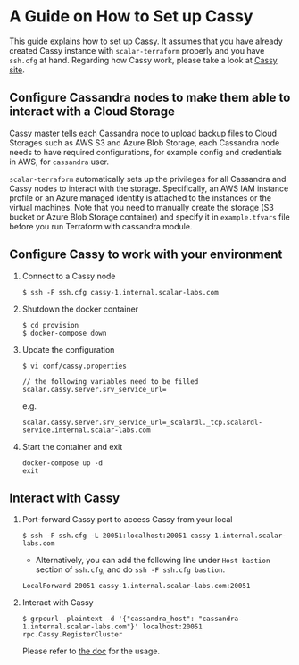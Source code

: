 # A Guide on How to Set up Cassy

This guide explains how to set up Cassy.
It assumes that you have already created Cassy instance with `scalar-terraform` properly and you have `ssh.cfg` at hand. Regarding how Cassy work, please take a look at [Cassy site](https://github.com/scalar-labs/cassy).

## Configure Cassandra nodes to make them able to interact with a Cloud Storage

Cassy master tells each Cassandra node to upload backup files to Cloud Storages such as AWS S3 and Azure Blob Storage, each Cassandra node needs to have required configurations, for example config and credentials in AWS, for `cassandra` user.

`scalar-terraform` automatically sets up the privileges for all Cassandra and Cassy nodes to interact with the storage.
Specifically, an AWS IAM instance profile or an Azure managed identity is attached to the instances or the virtual machines.
Note that you need to manually create the storage (S3 bucket or Azure Blob Storage container) and specify it in `example.tfvars` file before you run Terraform with cassandra module.

## Configure Cassy to work with your environment

1. Connect to a Cassy node
    ```
    $ ssh -F ssh.cfg cassy-1.internal.scalar-labs.com
    ```

1. Shutdown the docker container
    ```
    $ cd provision
    $ docker-compose down
    ```

1. Update the configuration
    ```
    $ vi conf/cassy.properties

    // the following variables need to be filled
    scalar.cassy.server.srv_service_url=
    ```

    e.g.
    ```
    scalar.cassy.server.srv_service_url=_scalardl._tcp.scalardl-service.internal.scalar-labs.com
    ```

1. Start the container and exit
    ```
    docker-compose up -d
    exit
    ```

## Interact with Cassy

1. Port-forward Cassy port to access Cassy from your local
    ```
    $ ssh -F ssh.cfg -L 20051:localhost:20051 cassy-1.internal.scalar-labs.com
    ```
    * Alternatively, you can add the following line under `Host bastion` section of `ssh.cfg`, and do `ssh -F ssh.cfg bastion`.
    ```
    LocalForward 20051 cassy-1.internal.scalar-labs.com:20051
    ```

1. Interact with Cassy
    ```
    $ grpcurl -plaintext -d '{"cassandra_host": "cassandra-1.internal.scalar-labs.com"}' localhost:20051 rpc.Cassy.RegisterCluster
    ```

    Please refer to [the doc](https://github.com/scalar-labs/cassy/blob/master/README.md) for the usage.

